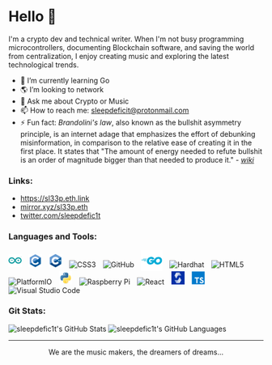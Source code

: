 
# Hello 👋

I'm a crypto dev and technical writer. When I'm not busy programming microcontrollers, documenting Blockchain software, and saving the world from centralization, I enjoy creating music and exploring the latest technological trends.

- 🌱 I’m currently learning Go
- 🌎 I’m looking to network
- 💬 Ask me about Crypto or Music
- 📫 How to reach me: <a href="mailto:sleepdeficit@protonmail.com">sleepdeficit@protonmail.com</a>
- ⚡ Fun fact: *Brandolini's law*, also known as the bullshit asymmetry principle, is an internet adage that emphasizes the effort of debunking misinformation, in comparison to the relative ease of creating it in the first place. It states that "The amount of energy needed to refute bullshit is an order of magnitude bigger than that needed to produce it." - *<a href="https://wikipedia.org/wiki/Brandolini's_law" target="_blank" rel="noopener noreferrer">wiki</a>*

### Links:

- <a href="https://sl33p.eth.link" target="_blank" rel="noopener noreferrer">https://sl33p.eth.link</a>
- <a href="https://mirror.xyz/sl33p.eth" target="_blank" rel="noopener noreferrer">mirror.xyz/sl33p.eth</a>
- <a href="https://twitter.com/sleepdefic1t" target="_blank" rel="noopener noreferrer">twitter.com/sleepdefic1t</a>

### Languages and Tools:

<div style="align-content: left;">
    <img alt="Arduino" height="26px" src="https://raw.githubusercontent.com/devicons/devicon/master/icons/arduino/arduino-original.svg" style="padding-right: 10px;" />
    <img alt="C" height="26px" src="https://raw.githubusercontent.com/devicons/devicon/master/icons/c/c-original.svg" style="padding-right: 10px;" />
    <img alt="C++" height="26px" src="https://raw.githubusercontent.com/devicons/devicon/master/icons/cplusplus/cplusplus-original.svg" style="padding-right: 10px;" />
    <img alt="CSS3" height="26px" src="https://cdn.jsdelivr.net/gh/devicons/devicon/icons/css3/css3-original.svg" style="padding-right: 10px;" />
    <img alt="GitHub" height="26px" src="https://user-images.githubusercontent.com/3369400/139447912-e0f43f33-6d9f-45f8-be46-2df5bbc91289.png" style="padding-right: 10px;" />
    <img alt="Go" width="42px" valign="-8px" src="https://raw.githubusercontent.com/devicons/devicon/master/icons/go/go-original-wordmark.svg" style="padding-right: 10px;" />
    <img alt="Hardhat" height="26px" valign="-2" src="https://c.gitcoin.co/grants/32b6fabb70180e949a0490be4d9f1a2d/Hardhat-color-logotype-vertical.svg" style="padding-right: 10px;" />
    <img alt="HTML5" height="26px" src="https://cdn.jsdelivr.net/gh/devicons/devicon/icons/html5/html5-original.svg" style="padding-right: 10px;" />
    <img alt="PlatformIO" height="26px" src="https://raw.githubusercontent.com/platformio/platformio-vscode-ide/69bfc19bae633213c6d5455b47cb22efb2dcfed4/resources/platformio-logo.png" style="padding-right: 10px;" />
    <img alt="Python" height="26px" src="https://raw.githubusercontent.com/devicons/devicon/master/icons/python/python-original.svg" style="padding-right: 10px;" />
    <img alt="Raspberry Pi" height="26px" src="https://static.cdnlogo.com/logos/r/98/raspberry-pi.svg" style="padding-right: 10px;" />
    <img alt="React" height="26px" src="https://cdn.jsdelivr.net/gh/devicons/devicon/icons/react/react-original.svg" style="padding-right: 10px;" />
    <img alt="Solidity" height="26px" src="./icons/solidity-original.svg" style="padding-right: 10px;" />
    <img alt="TypeScript" height="26px" src="https://raw.githubusercontent.com/devicons/devicon/master/icons/typescript/typescript-original.svg" style="padding-right: 10px" />
    <img alt="Visual Studio Code" height="26px" src="https://cdn.jsdelivr.net/gh/devicons/devicon/icons/vscode/vscode-original.svg" style="padding-right: 10px;" />
</div>

### Git Stats:

<img width="400px" alt="sleepdefic1t's GitHub Stats" src="https://github-readme-stats.vercel.app/api?username=sleepdefic1t&hide_title=true&show_icons=true&hide_border=false&border_radius=10%&icon_color=FFE400&bg_color=09131B&text_color=ffffff&border_color=0c1a25&count_private=true" />

<img width="400px" alt="sleepdefic1t's GitHub Languages" src="https://github-readme-stats.vercel.app/api/top-langs/?username=sleepdefic1t&hide_title=true&langs_count=8&hide=perl,perl%206&layout=compact&hide_border=true&border_radius=10%&bg_color=09131B&text_color=ffffff&border_color=0c1a25" />

---

<div align="center">
    We are the music makers, the dreamers of dreams...
</div>
